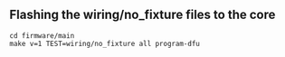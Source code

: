 ## Flashing the wiring/no_fixture files to the core

```
cd firmware/main
make v=1 TEST=wiring/no_fixture all program-dfu
```


